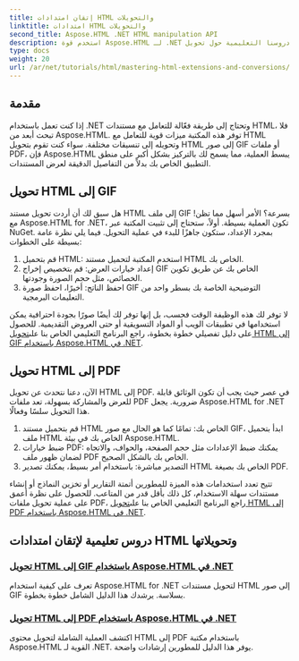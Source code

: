 ```yaml
---
title: إتقان امتدادات HTML والتحويلات
linktitle: امتدادات HTML والتحويلات
second_title: Aspose.HTML .NET HTML manipulation API
description: استخدم قوة Aspose.HTML لـ .NET من خلال دروسنا التعليمية حول تحويل HTML إلى صور GIF وملفات PDF. قم بتحويل مستنداتك بسهولة.
type: docs
weight: 20
url: /ar/net/tutorials/html/mastering-html-extensions-and-conversions/
---
```


## مقدمة

إذا كنت تعمل باستخدام .NET وتحتاج إلى طريقة فعّالة للتعامل مع مستندات HTML، فلا تبحث أبعد من Aspose.HTML. توفر هذه المكتبة ميزات قوية للتعامل مع HTML وتحويله إلى تنسيقات مختلفة. سواء كنت تقوم بتحويل HTML إلى صور GIF أو ملفات PDF، فإن Aspose.HTML يبسط العملية، مما يسمح لك بالتركيز بشكل أكبر على منطق التطبيق الخاص بك بدلاً من التفاصيل الدقيقة لعرض المستندات.

## تحويل HTML إلى GIF
هل سبق لك أن أردت تحويل مستند HTML إلى ملف GIF بسرعة؟ الأمر أسهل مما تظن! مع Aspose.HTML for .NET، تكون العملية بسيطة. أولاً، ستحتاج إلى تثبيت المكتبة عبر NuGet. بمجرد الإعداد، ستكون جاهزًا للبدء في عملية التحويل. فيما يلي نظرة عامة بسيطة على الخطوات:

1. قم بتحميل HTML: استخدم المكتبة لتحميل مستند HTML الخاص بك.
2. إعداد خيارات العرض: قم بتخصيص إخراج GIF الخاص بك عن طريق تكوين الخصائص، مثل حجم الصورة وجودتها.
3. احفظ الناتج: أخيرًا، احفظ صورة GIF التوضيحية الخاصة بك بسطر واحد من التعليمات البرمجية.

 لا توفر لك هذه الوظيفة الوقت فحسب، بل إنها توفر لك أيضًا صورًا بجودة احترافية يمكن استخدامها في تطبيقات الويب أو المواد التسويقية أو حتى العروض التقديمية. للحصول على دليل تفصيلي خطوة بخطوة، راجع البرنامج التعليمي الخاص بنا على[تحويل HTML إلى GIF باستخدام Aspose.HTML في .NET](./converting-html-to-gif/).

## تحويل HTML إلى PDF
الآن، دعنا نتحدث عن تحويل HTML إلى PDF. في عصر حيث يجب أن تكون الوثائق قابلة للعرض والمشاركة بسهولة، تعد ملفات PDF ضرورية. يجعل Aspose.HTML for .NET هذا التحويل سلسًا وفعالًا. 

1. قم بتحميل مستند HTML الخاص بك: تمامًا كما هو الحال مع صور GIF، ابدأ بتحميل ملف HTML الخاص بك في بيئة Aspose.HTML.
2. ضبط خيارات PDF: يمكنك ضبط الإعدادات مثل حجم الصفحة، والحواف، والاتجاه لضمان ظهور ملف PDF الخاص بك بالشكل الصحيح.
3. التصدير مباشرة: باستخدام أمر بسيط، يمكنك تصدير HTML الخاص بك بصيغة PDF. 

تتيح تعدد استخدامات هذه الميزة للمطورين أتمتة التقارير أو تخزين النماذج أو إنشاء مستندات سهلة الاستخدام، كل ذلك بأقل قدر من المتاعب. للحصول على نظرة أعمق على عملية تحويل ملفات PDF، راجع البرنامج التعليمي الخاص بنا على[تحويل HTML إلى PDF باستخدام Aspose.HTML في .NET](./converting-html-to-pdf/).

## دروس تعليمية لإتقان امتدادات HTML وتحويلاتها
### [ تحويل HTML إلى GIF باستخدام Aspose.HTML في .NET](./converting-html-to-gif/)
تعرف على كيفية استخدام Aspose.HTML for .NET لتحويل مستندات HTML إلى صور GIF بسلاسة. يرشدك هذا الدليل الشامل خطوة بخطوة.
### [تحويل HTML إلى PDF باستخدام Aspose.HTML في .NET](./converting-html-to-pdf/)
اكتشف العملية الشاملة لتحويل محتوى HTML إلى PDF باستخدام مكتبة Aspose.HTML القوية لـ .NET. يوفر هذا الدليل للمطورين إرشادات واضحة.